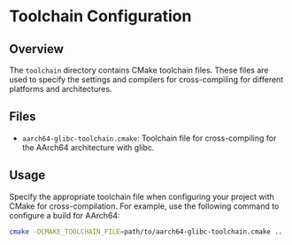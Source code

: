 # Toolchain Configuration

## Overview
The `toolchain` directory contains CMake toolchain files. These files are used to specify the settings and compilers for cross-compiling for different platforms and architectures.

## Files
- `aarch64-glibc-toolchain.cmake`: Toolchain file for cross-compiling for the AArch64 architecture with glibc.

## Usage
Specify the appropriate toolchain file when configuring your project with CMake for cross-compilation. For example, use the following command to configure a build for AArch64:

```bash
cmake -DCMAKE_TOOLCHAIN_FILE=path/to/aarch64-glibc-toolchain.cmake ..
